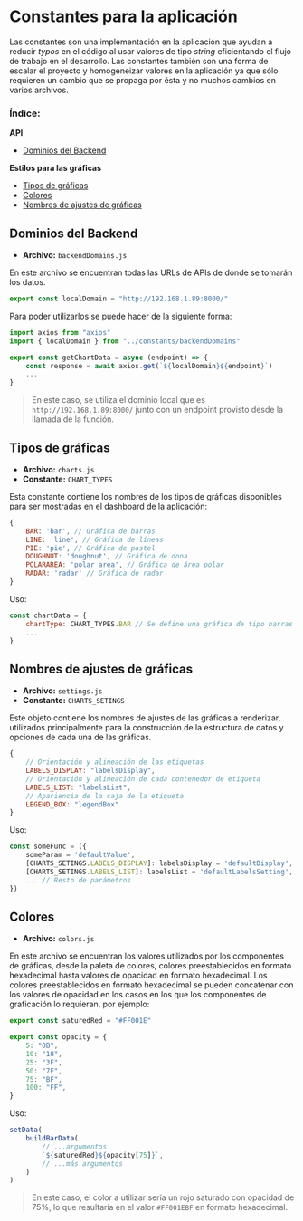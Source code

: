 # Constantes para la aplicación

Las constantes son una implementación en la aplicación que ayudan a reducir *typos* en el código al usar valores de tipo *string* eficientando el flujo de trabajo en el desarrollo. Las constantes también son una forma de escalar el proyecto y homogeneizar valores en la aplicación ya que sólo requieren un cambio que se propaga por ésta y no muchos cambios en varios archivos.

### Índice:
**API**
- [Dominios del Backend](#dominios-del-backend)

**Estilos para las gráficas**
- [Tipos de gráficas](#tipos-de-gráficas)
- [Colores](#colores)
- [Nombres de ajustes de gráficas](#nombres-de-ajustes-de-gráficas)

## Dominios del Backend
- **Archivo:** `backendDomains.js`

En este archivo se encuentran todas las URLs de APIs de donde se tomarán los datos.

```js
export const localDomain = "http://192.168.1.89:8000/"
```

Para poder utilizarlos se puede hacer de la siguiente forma:

```js
import axios from "axios"
import { localDomain } from "../constants/backendDomains"

export const getChartData = async (endpoint) => {
    const response = await axios.get(`${localDomain}${endpoint}`)
    ...
}
```

>   En este caso, se utiliza el dominio local que es `http://192.168.1.89:8000/` junto con un endpoint provisto desde la llamada de la función.

## Tipos de gráficas
- **Archivo:** `charts.js`
- **Constante:** `CHART_TYPES`

Esta constante contiene los nombres de los tipos de gráficas disponibles para ser mostradas en el dashboard de la aplicación:

```js
{
    BAR: 'bar', // Gráfica de barras
    LINE: 'line', // Gráfica de líneas
    PIE: 'pie', // Gráfica de pastel
    DOUGHNUT: 'doughnut', // Gráfica de dona
    POLARAREA: 'polar area', // Gráfica de área polar
    RADAR: 'radar' // Gráfica de radar
}
```

Uso:
```js
const chartData = {
    chartType: CHART_TYPES.BAR // Se define una gráfica de tipo barras
    ...
}
```

## Nombres de ajustes de gráficas
- **Archivo:** `settings.js`
- **Constante:** `CHARTS_SETINGS`

Este objeto contiene los nombres de ajustes de las gráficas a renderizar, utilizados principalmente para la construcción de la estructura de datos y opciones de cada una de las gráficas.

```js
{
    // Orientación y alineación de las etiquetas
    LABELS_DISPLAY: "labelsDisplay",
    // Orientación y alineación de cada contenedor de etiqueta
    LABELS_LIST: "labelsList",
    // Apariencia de la caja de la etiqueta
    LEGEND_BOX: "legendBox"
}
```

Uso:
```js
const someFunc = ({
    someParam = 'defaultValue',
    [CHARTS_SETINGS.LABELS_DISPLAY]: labelsDisplay = 'defaultDisplay',
    [CHARTS_SETINGS.LABELS_LIST]: labelsList = 'defaultLabelsSetting',
    ... // Resto de parámetros
})
```

## Colores
- **Archivo:** `colors.js`

En este archivo se encuentran los valores utilizados por los componentes de gráficas, desde la paleta de colores, colores preestablecidos en formato hexadecimal hasta valores de opacidad en formato hexadecimal. Los colores preestablecidos en formato hexadecimal se pueden concatenar con los valores de opacidad en los casos en los que los componentes de graficación lo requieran, por ejemplo:

```js
export const saturedRed = "#FF001E"

export const opacity = {
    5: "0B",
    10: "18",
    25: "3F",
    50: "7F",
    75: "BF",
    100: "FF",
}
```

Uso:
```js
setData(
    buildBarData(
        // ...argumentos
        `${saturedRed}${opacity[75]}`,
        // ...más argumentos
    )
)
```

>   En este caso, el color a utilizar sería un rojo saturado con opacidad de 75%, lo que resultaría en el valor `#FF001EBF` en formato hexadecimal.